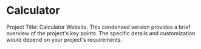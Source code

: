 # Calculator
Project Title: Calculator Website. This condensed version provides a brief overview of the project's key points. The specific details and customization would depend on your project's requirements.
